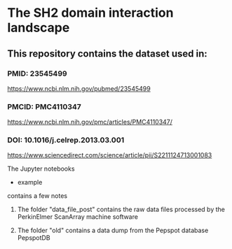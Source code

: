 # The SH2 domain interaction landscape
## This repository contains the dataset used in: 
### PMID: 23545499
https://www.ncbi.nlm.nih.gov/pubmed/23545499
### PMCID: PMC4110347
https://www.ncbi.nlm.nih.gov/pmc/articles/PMC4110347/
### DOI: 10.1016/j.celrep.2013.03.001
https://www.sciencedirect.com/science/article/pii/S2211124713001083

The Jupyter notebooks
- example

contains a few notes

1. The folder "data_file_post" contains the raw data files processed by the PerkinElmer ScanArray machine software

2. The folder "old" contains a data dump from the Pepspot database PepspotDB
